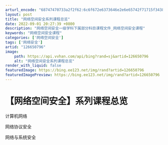 ```yaml
---
arturl_encode: "68747470733a2f2f62:6c6f672e6373646e2e6e65742f71715f34383637373539392f:61727469636c652f64657461696c732f313236363530373936"
layout: post
title: "网络空间安全系列课程总览"
date: 2022-09-01 20:27:39 +0800
description: "网络空间安全一级学科下属部分科目课程文件_网络空间安全课程"
keywords: "网络空间安全课程"
categories: ['网络空间安全']
tags: ['网络安全']
artid: "126650796"
image:
    path: https://api.vvhan.com/api/bing?rand=sj&artid=126650796
    alt: "网络空间安全系列课程总览"
render_with_liquid: false
featuredImage: https://bing.ee123.net/img/rand?artid=126650796
featuredImagePreview: https://bing.ee123.net/img/rand?artid=126650796
---
```


# 【网络空间安全】系列课程总览

计算机网络

网络协议安全

网络与系统安全